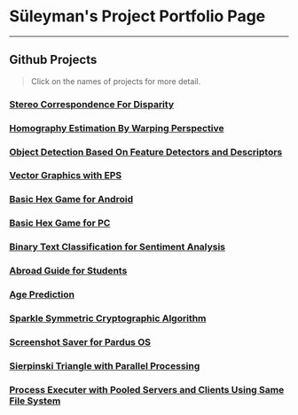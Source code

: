 # Süleyman's Project Portfolio Page

***
## Github Projects
> Click on the names of projects for more detail.

### [Stereo Correspondence For Disparity](../Stereo-Correspondence-For-Disparity)

### [Homography Estimation By Warping Perspective](../Homography-Estimation)

### [Object Detection Based On Feature Detectors and Descriptors](../Object-Detection)

### [Vector Graphics with EPS](../Vector-Graphics-with-EPS)

### [Basic Hex Game for Android](../Hex-Game-for-Android)

### [Basic Hex Game for PC](../Hex-Game-for-PC)

### [Binary Text Classification for Sentiment Analysis](../Binary-Classification-for-Sentiment-Analysis)

### [Abroad Guide for Students](../Abroad-Guide-for-Students)

### [Age Prediction](../Age-Prediction)

### [Sparkle Symmetric Cryptographic Algorithm](../CSE-470/Project)

### [Screenshot Saver for Pardus OS](../Cizdirgec_PardusAcikHack)

### [Sierpinski Triangle with Parallel Processing](../Sierpinski-Triangle)

### [Process Executer with Pooled Servers and Clients Using Same File System](../Process-Executer-with-Pooled-Servers-and-Clients-Using-Same-File-System)
